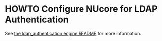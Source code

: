 # HOWTO Configure NUcore for LDAP Authentication

See [the ldap_authentication engine README](vendor/engines/ldap_authentication/README.md)
for more information.
